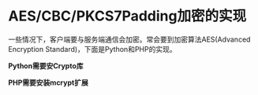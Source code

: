 AES/CBC/PKCS7Padding加密的实现
======

一些情况下，客户端要与服务端通信会加密。常会要到加密算法AES(Advanced Encryption Standard)，下面是Python和PHP的实现。

**Python需要安Crypto库**

**PHP需要安装mcrypt扩展**
